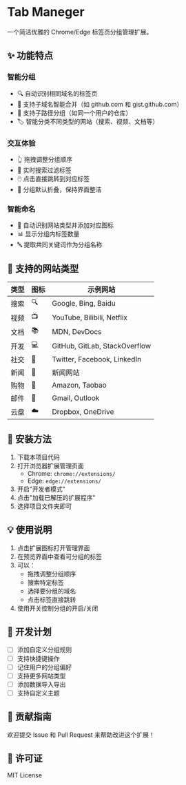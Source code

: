 # Tab Maneger

一个简洁优雅的 Chrome/Edge 标签页分组管理扩展。

## ✨ 功能特点

### 智能分组
- 🔍 自动识别相同域名的标签页
- 📂 支持子域名智能合并（如 github.com 和 gist.github.com）
- 🔗 支持子路径分组（如同一个用户的仓库）
- 🏷️ 智能分类不同类型的网站（搜索、视频、文档等）

### 交互体验
- 👆 拖拽调整分组顺序
- 🔎 实时搜索过滤标签
- 🖱️ 点击直接跳转到对应标签
- 📌 分组默认折叠，保持界面整洁

### 智能命名
- 🎯 自动识别网站类型并添加对应图标
- 📊 显示分组内标签数量
- 🔤 提取共同关键词作为分组名称

## 🎨 支持的网站类型

| 类型 | 图标 | 示例网站 |
|------|------|---------|
| 搜索 | 🔍 | Google, Bing, Baidu |
| 视频 | 📺 | YouTube, Bilibili, Netflix |
| 文档 | 📚 | MDN, DevDocs |
| 开发 | 💻 | GitHub, GitLab, StackOverflow |
| 社交 | 💬 | Twitter, Facebook, LinkedIn |
| 新闻 | 📰 | 新闻网站 |
| 购物 | 🛒 | Amazon, Taobao |
| 邮件 | 📧 | Gmail, Outlook |
| 云盘 | ☁️ | Dropbox, OneDrive |

## 🚀 安装方法

1. 下载本项目代码
2. 打开浏览器扩展管理页面
   - Chrome: `chrome://extensions/`
   - Edge: `edge://extensions/`
3. 开启"开发者模式"
4. 点击"加载已解压的扩展程序"
5. 选择项目文件夹即可

## 💡 使用说明

1. 点击扩展图标打开管理界面
2. 在预览界面中查看可分组的标签
3. 可以：
   - 拖拽调整分组顺序
   - 搜索特定标签
   - 选择要分组的域名
   - 点击标签直接跳转
4. 使用开关控制分组的开启/关闭

## 🔧 开发计划

- [ ] 添加自定义分组规则
- [ ] 支持快捷键操作
- [ ] 记住用户的分组偏好
- [ ] 支持更多网站类型
- [ ] 添加数据导入导出
- [ ] 支持自定义主题

## 🤝 贡献指南

欢迎提交 Issue 和 Pull Request 来帮助改进这个扩展！

## 📄 许可证

MIT License
